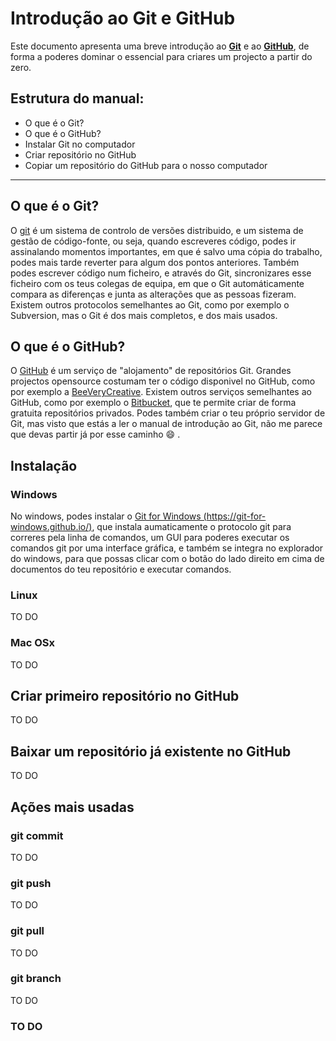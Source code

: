 # Introdução ao Git e GitHub

Este documento apresenta uma breve introdução ao [**Git**](https://git-scm.com/) e ao [**GitHub**](https://github.com/), de forma a poderes dominar o essencial para criares um projecto a partir do zero.

## Estrutura do manual:
- O que é o Git?
- O que é o GitHub?
- Instalar Git no computador
- Criar repositório no GitHub
- Copiar um repositório do GitHub para o nosso computador

---

## O que é o Git?
O [git](https://git-scm.com/) é um sistema de controlo de versões distribuido, e um sistema de gestão de código-fonte, ou seja, quando escreveres código, podes ir assinalando momentos importantes, em que é salvo uma cópia do trabalho, podes mais tarde reverter para algum dos pontos anteriores. Também podes escrever código num ficheiro, e através do Git, sincronizares esse ficheiro com os teus colegas de equipa, em que o Git automáticamente compara as diferenças e junta as alterações que as pessoas fizeram. Existem outros protocolos semelhantes ao Git, como por exemplo o Subversion, mas o Git é dos mais completos, e dos mais usados.

## O que é o GitHub?
O [GitHub](https://github.com/) é um serviço de "alojamento" de repositórios Git. Grandes projectos opensource costumam ter o código disponivel no GitHub, como por exemplo a [BeeVeryCreative](https://github.com/beeverycreative). Existem outros serviços semelhantes ao GitHub, como por exemplo o [Bitbucket](https://bitbucket.org/), que te permite criar de forma gratuita repositórios privados. Podes também criar o teu próprio servidor de Git, mas visto que estás a ler o manual de introdução ao Git, não me parece que devas partir já por esse caminho :smile: .

## Instalação

### Windows
No windows, podes instalar o [Git for Windows (https://git-for-windows.github.io/)](https://git-for-windows.github.io/), que instala aumaticamente o protocolo git para correres pela linha de comandos, um GUI para poderes executar os comandos git por uma interface gráfica, e também se integra no explorador do windows, para que possas clicar com o botão do lado direito em cima de documentos do teu repositório e executar comandos.

### Linux
TO DO

### Mac OSx
TO DO

## Criar primeiro repositório no GitHub
TO DO

## Baixar um repositório já existente no GitHub
TO DO

## Ações mais usadas

### git commit
TO DO

### git push
TO DO

### git pull
TO DO

### git branch
TO DO

### TO DO
